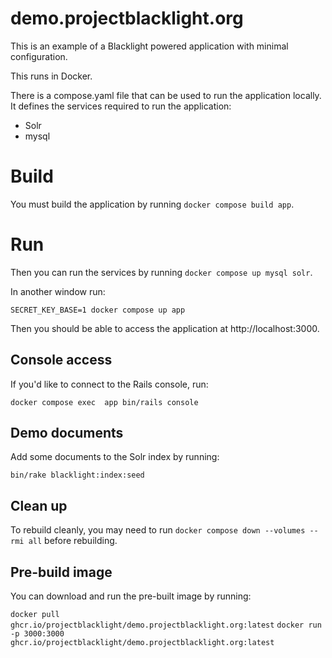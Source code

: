 # demo.projectblacklight.org

This is an example of a Blacklight powered application with minimal configuration.

This runs in Docker.

There is a compose.yaml file that can be used to run the application locally. It defines the services required to run the application:
* Solr
* mysql

# Build
You must build the application by running `docker compose build app`.

# Run
Then you can run the services by running `docker compose up mysql solr`.

In another window run:

`SECRET_KEY_BASE=1 docker compose up app`

Then you should be able to access the application at http://localhost:3000.

## Console access
If you'd like to connect to the Rails console, run:

`docker compose exec  app bin/rails console`


## Demo documents

Add some documents to the Solr index by running:
```
bin/rake blacklight:index:seed
```

## Clean up
To rebuild cleanly, you may need to run `docker compose down --volumes --rmi all` before rebuilding.


## Pre-build image
You can download and run the pre-built image by running:

`docker pull ghcr.io/projectblacklight/demo.projectblacklight.org:latest`
`docker run -p 3000:3000 ghcr.io/projectblacklight/demo.projectblacklight.org:latest`
